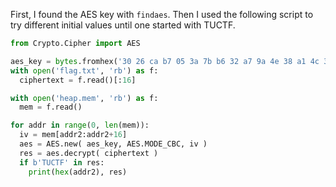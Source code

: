 First, I found the AES key with `findaes`. Then I used the following script to try different initial values until one started with TUCTF.


```py
from Crypto.Cipher import AES

aes_key = bytes.fromhex('30 26 ca b7 05 3a 7b b6 32 a7 9a 4e 38 a1 4c 36')
with open('flag.txt', 'rb') as f:
  ciphertext = f.read()[:16]

with open('heap.mem', 'rb') as f:
  mem = f.read()

for addr in range(0, len(mem)):
  iv = mem[addr2:addr2+16]
  aes = AES.new( aes_key, AES.MODE_CBC, iv )
  res = aes.decrypt( ciphertext )
  if b'TUCTF' in res:
    print(hex(addr2), res)
```
